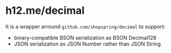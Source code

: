 h12.me/decimal
==============

It is a wrapper arround `github.com/shopspring/decimal` to support:

* binary-compatible BSON serialization as BSON Decimal128
* JSON serialization as JSON Number rather than JSON String